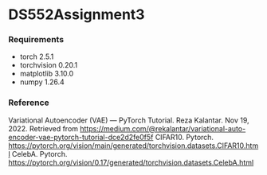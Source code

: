 # DS552Assignment3

### Requirements
- torch 2.5.1
- torchvision 0.20.1
- matplotlib 3.10.0
- numpy 1.26.4

### Reference
Variational Autoencoder (VAE) — PyTorch Tutorial. Reza Kalantar. Nov 19, 2022. Retrieved from https://medium.com/@rekalantar/variational-auto-encoder-vae-pytorch-tutorial-dce2d2fe0f5f
CIFAR10. Pytorch. https://pytorch.org/vision/main/generated/torchvision.datasets.CIFAR10.html
CelebA. Pytorch. https://pytorch.org/vision/0.17/generated/torchvision.datasets.CelebA.html

